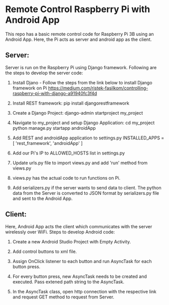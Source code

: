 # Remote Control Raspberry Pi with Android App

This repo has a basic remote control code for Raspberry Pi 3B using an Android App. Here, the Pi acts as server and android app as the client.

## Server:

Server is run on the Raspberry Pi using Django framework. Following are the steps to develop the server code:

1) Install Djano - Follow the steps from the link below to install Django framework on Pi
   https://medium.com/ristek-fasilkom/controlling-raspberry-pi-with-django-a91940fc3f4d
   
2) Install REST framework: pip install djangorestframework

3) Create a Django Project: django-admin startproject my_project

4) Navigate to my_project and setup Django Application: 
   cd my_project
   python manage.py startapp androidApp
   
5) Add REST and androidApp application to settings.py
   INSTALLED_APPS = [
   'rest_framework',
   'androidApp'
   ]
   
6) Add our Pi's IP to ALLOWED_HOSTS list in settings.py

7) Update urls.py file to import views.py and add 'run' method from views.py

8) views.py has the actual code to run functions on Pi.

9) Add serializers.py if the server wants to send data to client. The python data from the Server is converted to JSON format by serializers.py file and sent to the Android App.


## Client:

Here, Android App acts the client which communicates with the server wirelessly over WiFi. Steps to develop Android code:

1) Create a new Android Studio Project with Empty Activity.

2) Add control buttons to xml file.

3) Assign OnClick listener to each button and run AsyncTask for each button press.

4) For every button press, new AsyncTask needs to be created and executed. Pass extened path string to the AsyncTask.

5) In the AsyncTask class, open http connection with the respective link and request GET method to request from Server.







   
